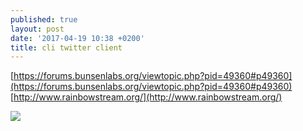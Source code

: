 ```yaml
---
published: true
layout: post
date: '2017-04-19 10:38 +0200'
title: cli twitter client
---
```

[https://forums.bunsenlabs.org/viewtopic.php?pid=49360#p49360](https://forums.bunsenlabs.org/viewtopic.php?pid=49360#p49360)  
[http://www.rainbowstream.org/](http://www.rainbowstream.org/)

![](http://www.rainbowstream.org/images/rs.gif)
